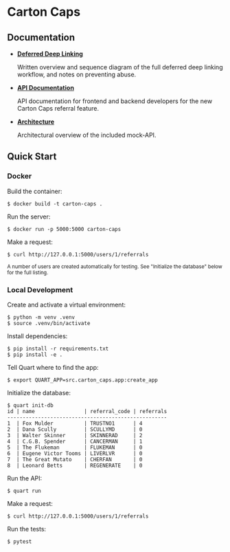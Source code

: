 # Carton Caps

## Documentation

* **[Deferred Deep Linking](docs/deferred-deep-linking.md)**
  
  Written overview and sequence diagram of the full deferred deep linking workflow, and notes on preventing abuse.


* **[API Documentation](docs/deferred-deep-linking.md)**
 
  API documentation for frontend and backend developers for the new Carton Caps referral feature.


* **[Architecture](docs/architecture.md)**
 
  Architectural overview of the included mock-API.

## Quick Start 

### Docker

Build the container:

```console
$ docker build -t carton-caps .
```

Run the server:

```console
$ docker run -p 5000:5000 carton-caps
```

Make a request:

```console
$ curl http://127.0.0.1:5000/users/1/referrals
```

<small>A number of users are created automatically for testing. See "Initialize the database" below for the full listing.</small>

### Local Development

Create and activate a virtual environment:

```console
$ python -m venv .venv
$ source .venv/bin/activate
```

Install dependencies:

```console
$ pip install -r requirements.txt
$ pip install -e .
```

Tell Quart where to find the app:

```console
$ export QUART_APP=src.carton_caps.app:create_app
```

Initialize the database:

```console
$ quart init-db
id | name                | referral_code | referrals
----------------------------------------------------
1  | Fox Mulder          | TRUSTNO1      | 4
2  | Dana Scully         | SCULLYMD      | 0
3  | Walter Skinner      | SKINNERAD     | 2
4  | C.G.B. Spender      | CANCERMAN     | 1
5  | The Flukeman        | FLUKEMAN      | 0
6  | Eugene Victor Tooms | LIVERLVR      | 0
7  | The Great Mutato    | CHERFAN       | 0
8  | Leonard Betts       | REGENERATE    | 0
```

Run the API:

```console
$ quart run
```

Make a request:

```console
$ curl http://127.0.0.1:5000/users/1/referrals
```

Run the tests:

```console
$ pytest
```
